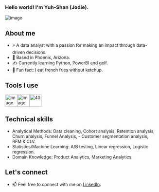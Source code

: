 ### Hello world! I'm Yuh-Shan (Jodie).
![image](https://user-images.githubusercontent.com/74038190/213760705-0d5bf320-4f43-4352-b74b-0889ae726bf7.gif)

## About me
- ⚡ A data analyst with a passion for making an impact through data-driven decisions.
- 🌵 Based in Phoenix, Arizona.
- ✍️ Currently learning Python, PowerBI and golf.
- 🍟 Fun fact: I eat french fries without ketchup.

## Tools I use
 <img src="https://github.com/jodiechang/jodiechang/assets/137368915/fa256886-ae57-4b64-9536-4d3a2da5cd87" width="40" height="40" alt="image"><img src="https://github.com/jodiechang/jodiechang/assets/137368915/225b7ed5-9124-45d8-b19c-ffab4d23b062" width="40" height="40" alt="image"><img src="https://github.com/jodiechang/jodiechang/assets/137368915/71ed93f2-7454-4d61-aa2d-4de229b9fc32" width="40" height="40" alt="40">

## Technical skills
- Analytical Methods: Data cleaning, Cohort analysis, Retention analysis, Churn analysis, Funnel Analysis, - Customer segmentation analysis, RFM & CLV.
- Statistics/Machine Learning: A/B testing, Linear regression, Logistic regression.
- Domain Knowledge: Product Analytics, Marketing Analytics.


## Let's connect
- 📫 Feel free to connect with me on [LinkedIn](https://www.linkedin.com/in/jodiechangtw).
